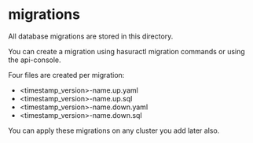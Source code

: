 # migrations

All database migrations are stored in this directory.

You can create a migration using hasuractl migration commands or using the api-console.

Four files are created per migration:

- <timestamp_version>-name.up.yaml
- <timestamp_version>-name.up.sql
- <timestamp_version>-name.down.yaml
- <timestamp_version>-name.down.sql

You can apply these migrations on any cluster you add later also.